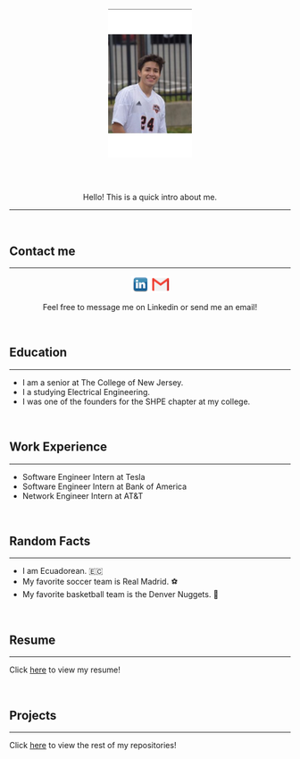 <p align='center'>
  <img width="150" align='center' src="Extra/PicofMe.png">
</p>

<br>
</br>
<p align='center'>
Hello! This is a quick intro about me.
</p>

---

</br>

## Contact me
---
<p align='center'>
<a href="https://www.linkedin.com/in/jonathan-brito24/"><img height="30" src="Extra/linkedin.jpg"></a>
<a href="britoj2@tcnj.edu"><img height="30" src="Extra/gmail.png"></a>
</p>
<p align='center'>
Feel free to message me on Linkedin or send me an email!
</p>

</br>

## Education
---
- I am a senior at The College of New Jersey.
- I a studying Electrical Engineering.
- I was one of the founders for the SHPE chapter at my college.


</br>

## Work Experience
---
- Software Engineer Intern at Tesla
- Software Engineer Intern at Bank of America
- Network Engineer Intern at AT&T

</br>

## Random Facts
---
- I am Ecuadorean. :ecuador:
- My favorite soccer team is Real Madrid. :soccer:
- My favorite basketball team is the Denver Nuggets. :basketball:


</br>

## Resume
---
Click [here](https://drive.google.com/file/d/1gdjRBbHOSwXGLQF5cpnnlBXeJRWCq30_/view?usp=sharing) to view my resume!

</br>

## Projects
---
Click [here](https://github.com/brito46) to view the rest of my repositories!





